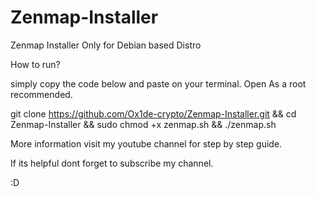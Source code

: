 # Zenmap-Installer
 Zenmap Installer Only for Debian based Distro
 
 
How to run?

simply copy the code below and paste on your terminal. Open As a root recommended.
 
git clone https://github.com/Ox1de-crypto/Zenmap-Installer.git && cd Zenmap-Installer && sudo chmod +x zenmap.sh && ./zenmap.sh
 
 

 
 
 
 More information visit my youtube channel for step by step guide.
 
 If its helpful dont forget to subscribe my channel.
 
 
 :D
 

